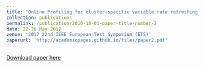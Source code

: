 ```yaml
---
title: "Online Profiling for cluster-specific variable rate refreshing in high-density DRAM systems"
collection: publications
permalink: /publication/2010-10-01-paper-title-number-2
date: 22-26 May 2017
venue: '2017 22nd IEEE European Test Symposium (ETS)'
paperurl: 'http://academicpages.github.io/files/paper2.pdf'
---
```



[Download paper here](http://academicpages.github.io/files/paper2.pdf)

